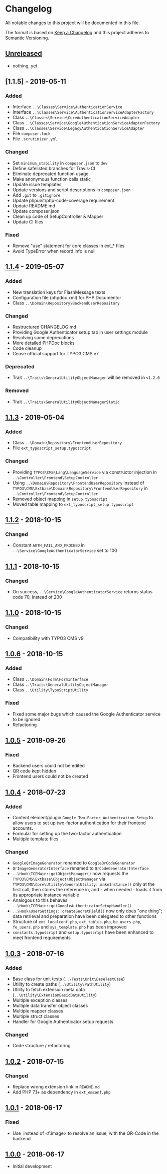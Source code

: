 # Changelog
All notable changes to this project will be documented in this file.

The format is based on [Keep a Changelog](http://keepachangelog.com/en/1.0.0/)
and this project adheres to [Semantic Versioning](http://semver.org/spec/v2.0.0.html).

## [Unreleased]
- nothing, yet

## [1.1.5] - 2019-05-11
### Added
- Interface `..\Classes\Service\AuthenticationService`
- Interface `..\Classes\Service\AuthenticationServiceAdapterFactory`
- Class `..\Classes\Service\CoreAuthenticationServiceAdapter`
- Class `..\Classes\Service\GoogleAuthenticationServiceAdapterFactory`
- Class `..\Classes\Service\LegacyAuthenticationServiceAdapter`
- File `composer.lock`
- File `.scrutinizer.yml`

### Changed
- Set `minimum_stability` in `composer.json` to `dev`
- Define safelisted branches for Travis-CI
- Eliminate deprecated function usage
- Make anonymous function calls static
- Update issue templates
- Update versions and script descriptions in `composer.json`
- Add `.git` to `.gitignore`
- Update phpunit/php-code-coverage requirement
- Update README.md
- Update composer.json
- Clean up code of SetupController & Mapper
- Update CI files

### Fixed

- Remove "use" statement for core classes in ext_* files
- Avoid TypeError when record info is null 

## [1.1.4] - 2019-05-07
### Added
- New translation keys for FlashMessage texts
- Configuration file (phpdoc.xml) for PHP Documentor
- Class `..\Domain\Repository\BackendUserRepository`

### Changed
- Restructured CHANGELOG.md
- Providing Google Authenticator setup tab in user settings module
- Resolving some deprecations
- More detailed PHPDoc blocks
- Code cleanup
- Cease official support for TYPO3 CMS v7

### Deprecated
- Trait `..\Traits\GeneralUtilityObjectManager` will be removed in `v1.2.0`

### Removed
- Trait `..\Traits\GeneralUtilityObjectManagerStatic`

## [1.1.3] - 2019-05-04
### Added
- Class `..\Domain\Repository\FrontendUserRepository`
- File `ext_typoscript_setup.typoscript`

### Changed
- Providing `TYPO3\CMS\Lang\LanguageService` via constructor injection in `..\Controller\Frontend\SetupController`
- Using `..\Domain\Repository\FrontendUserRepository` instead of `TYPO3\CMS\Extbase\Domain\Repository\FrontendUserRepository` in `..\Controller\Frontend\SetupController`
- Removed object mapping in `setup.typoscript`
- Moved table mapping to `ext_typoscript_setup.typoscript`

## [1.1.2] - 2018-10-15
### Changed
- Constant `AUTH_FAIL_AND_PROCEED` in `..\Service\GoogleAuthenticatorService` set to 100

## [1.1.1] - 2018-10-15
### Changed
- On success, `..\Service\GoogleAuthenticatorService` returns status code 70, instead of 200

## [1.1.0] - 2018-10-15
### Changed
- Compatibility with TYPO3 CMS v9

## [1.0.6] - 2018-10-15
### Added
- Class `..\Domain\Form\FormInterface`
- Class `..\Traits\GeneralUtilityObjectManager`
- Class `..\Utility\TypoScriptUtility`

### Fixed
- Fixed some major bugs which caused the Google Authenticator service to be ignored
- Refactoring

## [1.0.5] - 2018-09-26
### Fixed
- Backend users could not be edited
- QR code kept hidden
- Frontend users could not be created

## [1.0.4] - 2018-07-23
### Added
- Content element/plugin `Google Two-Factor Authentication Setup` to allow users to set up two-factor authentication for their frontend accounts.
- Formular for setting up the two-factor authentication
- Multiple template files

### Changed
- `GoogleQrImageGenerator` renamed to `GoogleQrCodeGenerator`
- `QrImageGeneratorInterface` renamed to `QrCodeGeneratorInterface`
- `..\Hook\TCEMain::getObjectManager()` now requests the `TYPO3\CMS\Extbase\Object\ObjectManager`
via `TYPO3\CMS\Core\Utility\GeneralUtility::makeInstance()` only at the first call, then stores
the reference in, and - when needed - loads it from its appropriate instance variable
- Analogous to this behaves `..\Hook\TCEMain::getGoogleAuthenticatorSetupHandler()`
- `..\Hook\UserSettings::createSecretField()` now only does "one thing";
data retrieval and preparation have been delegated to other functions
- Structure of `ext_localconf.php`, `ext_tables.php`, `be_users.php`,
`fe_users.php` and `sys_template.php` has been improved
- `constants.typoscript` and `setup.typoscript` have been enhanced
to meet frontend requirements

## [1.0.3] - 2018-07-16
### Added
- Base class for unit tests (`..\Tests\Unit\BaseTestCase`)
- Utility to create paths (`..\Utility\PathUtility`)
- Utility to fetch extension meta data (`..\Utility\ExtensionBasicDataUtility`)
- Multiple exception classes
- Multiple data transfer object classes
- Multiple mapper classes
- Multiple struct classes
- Handler for Google Authenticator setup requests

### Changed
- Code structure / refactoring

## [1.0.2] - 2018-07-15
### Changed
- Replace wrong extension link in `README.md`
- Add PHP 7.1+ as dependency in `ext_emconf.php`

## [1.0.1] - 2018-06-17
### Fixed
- Use <img> instead of <f:image> to resolve an issue, with the QR-Code in the backend

## [1.0.0] - 2018-06-17
- Initial development

[Unreleased]: https://github.com/codeFareith/cf_google_authenticator/compare/v1.1.5...HEAD
[1.1.4]: https://github.com/codeFareith/cf_google_authenticator/compare/v1.1.4...v1.1.5
[1.1.4]: https://github.com/codeFareith/cf_google_authenticator/compare/v1.1.3...v1.1.4
[1.1.3]: https://github.com/codeFareith/cf_google_authenticator/compare/v1.1.2...v1.1.3
[1.1.2]: https://github.com/codeFareith/cf_google_authenticator/compare/v1.1.1...v1.1.2
[1.1.1]: https://github.com/codeFareith/cf_google_authenticator/compare/v1.1.0...v1.1.1
[1.1.0]: https://github.com/codeFareith/cf_google_authenticator/compare/v1.0.6...v1.1.0
[1.0.6]: https://github.com/codeFareith/cf_google_authenticator/compare/v1.0.5...v1.0.6
[1.0.5]: https://github.com/codeFareith/cf_google_authenticator/compare/v1.0.4...v1.0.5
[1.0.4]: https://github.com/codeFareith/cf_google_authenticator/compare/v1.0.3...v1.0.4
[1.0.3]: https://github.com/codeFareith/cf_google_authenticator/compare/v1.0.2...v1.0.3
[1.0.2]: https://github.com/codeFareith/cf_google_authenticator/compare/v1.0.1...v1.0.2
[1.0.1]: https://github.com/codeFareith/cf_google_authenticator/compare/v1.0.0...v1.0.1
[1.0.0]: https://github.com/codeFareith/cf_google_authenticator/releases/tag/v1.0.0
